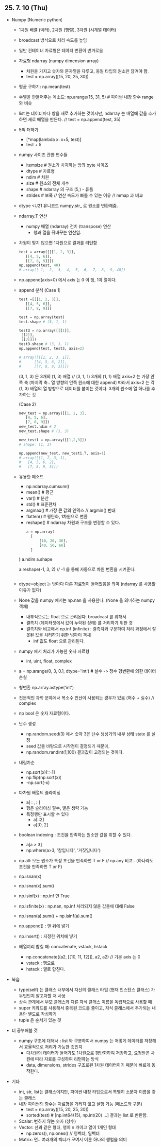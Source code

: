 ## 25. 7. 10 (Thu)

   
* Numpy (Numeric python)
  * 1차원 배열 (벡터), 2차원 (행렬), 3차원 (시계열 데이터)
  * broadcast 방식으로 처리 속도를 높임
  * 일반 컨테이너 자료형은 데이터 변환이 번거로움
  * 자료형 ndarray (numpy dimension array)
    * 차원을 가지고 숫자와 문자열을 다루고, 동일 타입의 원소만 담겨야 함.
    * test = np.array([15, 20, 25, 30])
  * 평균 구하기: np.mean(test)
  * 수열을 만들어주는 메소드: np.arange(15, 31, 5) # 파이썬 내장 함수 range 와 비슷
  * list 는 데이터마다 방을 새로 추가하는 것이지만, ndarray 는 배열에 값을 추가하면 새로 배열을 만든다. // test = np.append(test, 35)
  * 5씩 더하기
    * [*map(lambda x: x+5, test)]
    * test + 5
  * numpy 사이즈 관한 변수들
    * itemsize # 원소가 차지하는 방의 byte 사이즈
    * dtype # 자료형
    * ndim # 차원
    * size # 원소의 전체 개수
    * shape # ndarray 의 구조 (5,) - 튜플
    * strides # 보폭 // 연산 속도가 빠를 수 있는 이유 // mmap 과 비교
  * dtype <U21 유니코드
    numpy.str_ 로 원소를 변환해줌.
  * ndarray.T 연산
    * numpy 배열 (ndarray) 전치 (transpose) 연산
      * 행과 열을 뒤바꾸는 연산임.
  * 차원이 맞지 않으면 1차원으로 결과를 리턴함
    ```python
    test = array([[[1, 2, 3]],
       [[4, 5, 6]],
       [[7, 8, 9]]])
    np.append(test, 40)
    # array([ 1,  2,  3,  4,  5,  6,  7,  8,  9, 40])
    ```
  * np.append(axis=0) 에서 axis 는 0 이 행, 1이 열이다.
  * append 분석
    (Case 1)
    ```python
    test =[[[1, 2, 3]],
       [[4, 5, 6]],
       [[7, 8, 9]]]

    test = np.array(test)
    test.shape # (3, 1, 1)

    test3 = np.array([[[1]],
     [[2]],
     [[3]]])
    test3.shape # (3, 1, 1)
    np.append(test, test3, axis=2)

    # array([[[1, 2, 3, 1]],
    #      [[4, 5, 6, 2]],
    #      [[7, 8, 9, 3]]]) 
    ```
    (3, 1, 3) 은 3개의 (1, 3) 배열 // (3, 1, 1) 3개의 (1, 1) 배열
    axis=2 는 가장 안쪽 축 (마지막 축.. 열 방향의 안쪽 원소에 대한 append)
    따라서 axis=2 는 각 (1, 3) 배열의 열 방향으로 데이터를 붙이는 것이다.
    3개의 원소에 열 하나를 추가하는 것

    (Case 2)
    ```python
    new_test = np.array([[1, 2, 3],
       [4, 5, 6],
       [7, 8, 9]])
    new_test.ndim # 2
    new_test.shape # (3, 3)

    new_test1 = np.array([[1,2,3]])
    # shape: (1, 3)

    np.append(new_test, new_test1.T, axis=1)
    # array([[1, 2, 3, 1],
    #   [4, 5, 6, 2],
    #   [7, 8, 9, 3]])
    ```
  * 유용한 메소드
    * np.ndarray.cumsum()
    * mean() # 평균
    * var() # 분산
    * std() # 표준편차
    * argmax() # 가장 큰 값의 인덱스 // argmin() 반대
    * flatten() # 평탄화, 1차원으로 변환
    * reshape() # ndarray 차원과 구조를 변경할 수 있다.
      ```python
      a = np.array(
        [
            [10, 20, 30],
            [40, 50, 60]
        ]
    )
    a.ndim
    a.shape
 
    a.reshape(-1, 3, 2) // -1 을 통해 자동으로 차원 변환을 시켜준다.
      ```
   
  * dtype=object 는 방마다 다른 자료형이 들어있음을 의미 (ndarray 를 사용할 이유가 없다)
  * None 값을 numpy 에서는 np.nan 을 사용한다. (None 을 의미하는 numpy 객체)
    * 내부적으로는 float 으로 관리된다. broadcast 를 위해서
    * 결측치 (데이터셋에서 값이 누락된 상태) 를 처리하기 위한 것
    * 결측치와 비교해서 np.inf (infinite) : 결측치와 구분하여 처리 과정에서 잘못된 값을 처리하기 위한 넘파이 객체
      * inf 값도 float 으로 관리된다.
     
    
  * numpy 에서 처리가 가능한 숫자 자료형
    * int, uint, float, complex
   
  * a = np.arange(0, 3, 0.1, dtype='int') # 실수 -> 정수 형변환에 의한 데이터 손실
  * 형변환 np.array.astype('int')
  * 전문적인 과학 분야에서 복소수 연산이 사용되는 경우가 있음 (허수 + 실수) // complex
  * np bool 은 숫자 자료형이다.
  * 난수 생성
    * np.random.seed(3) 에서 숫자 3은 난수 생성기의 내부 상태 state 를 설정
    * seed 값을 바탕으로 시작점이 결정되기 때문에,
    * np.random.randint(1,100) 결과값이 고정되는 것이다.
  * 내림차순
    * np.sort(x)[::-1]
    * np.flip(np.sort(x))
    * -np.sort(-x)
  * 다차원 배열의 슬라이싱
    * a[ : , : ]
    * 행은 슬라이싱 필수, 열은 생략 가능
    * 특정행만 표시할 수 있다
      * a[::2]
      * a[[0, 2]

  * boolean indexing : 조건을 만족하는 원소만 값을 취할 수 있다.
    * a[a > 3]
    * np.where(a>3, '참입니다', '거짓입니다')
  * np.all: 모든 원소가 특정 조건을 만족하면 T or F // np.any 비교.. (하나라도 조건을 만족하면 T or F)
  * np.isnan(x)
  * np.isnan(x).sum()
  * np.isinf(x) : np.inf 만 True
  * np.isfinite(x) : np.nan, np.inf 처리되지 않을 값들에 대해 False
  * np.isnan(a).sum() + np.isinf(a).sum()
  * np.append() : 맨 뒤에 넣기
  * np.insert() : 지정한 위치에 넣기
  * 배열끼리 합칠 때: concatenate, vstack, hstack
    * np.concatenate((a2, [[10, 11, 12]]), a2, a2) // 기본 axis 는 0
    * vstack : 행으로
    * hstack : 열로 합친다.

* 복습
  * type(self) 는 클래스 내부에서 자신의 클래스 타입 (현재 인스턴스 클래스) 가 무엇인지 알고자할 때 사용
  * 상속 관계에서 부모 클래스와 다른 자식 클래스 이름을 독립적으로 사용할 때
  * super 키워드를 사용해서 중복된 코드를 줄이고, 자식 클래스에서 추가되는 내용만 별도로 작성하기
  * tuple 은 순서가 있는 것

* 더 공부해볼 것
  * numpy 구조에 대해서 : list 와 구분하여서 numpy 는 어떻게 데이터를 저장해서 효율적으로 처리가 가능한 것인지
    * 다차원의 데이터가 들어가도 1차원으로 평탄화하여 저장하고, 요청받은 차원에 따라 자료를 구성하여 리턴하는 방식
    * data, dimensions, strides 구조로된 1차원 데이터이기 때문에 빠르게 동작한다.
    

* 기타
  * int, str, list는 클래스이지만, 파이썬 내장 타입으로서 특별히 소문자 이름을 갖는 클래스
  * 내장 파이썬의 함수는 자료형을 가리지 않고 실행 가능 (메소드와 구분)
    * test = np.array([15, 20, 25, 30])
    * sorted(test) # [np.int64(15), np.int(20) ...] 결과는 list 로 반환함.
  * Scalar: 변하지 않는 숫자 (상수)
  * Vector: 선과 같은 형태, 행이 n 개이고 열이 1개인 형태
    * np.zeros(), np.ones() // 영벡터, 일벡터
  * Matrix: 면.. 여러개의 벡터가 모여서 이룬 하나의 행렬을 의미
